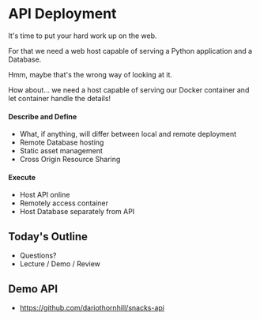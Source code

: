 # API Deployment

It's time to put your hard work up on the web.

For that we need a web host capable of serving a Python application and a Database.

Hmm, maybe that's the wrong way of looking at it.

How about... we need a host capable of serving our Docker container and let container handle the details!


#### Describe and Define

- What, if anything, will differ between local and remote deployment
- Remote Database hosting
- Static asset management
- Cross Origin Resource Sharing

#### Execute

- Host API online
- Remotely access container
- Host Database separately from API

## Today's Outline

- Questions?
- Lecture / Demo / Review

## Demo API
-  https://github.com/dariothornhill/snacks-api